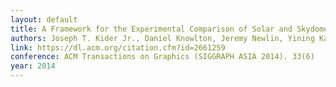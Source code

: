 ```yaml
---
layout: default
title: A Framework for the Experimental Comparison of Solar and Skydome Illumination
authors: Joseph T. Kider Jr., Daniel Knowlton, Jeremy Newlin, Yining Karl Li, and Donald P. Greenberg
link: https://dl.acm.org/citation.cfm?id=2661259
conference: ACM Transactions on Graphics (SIGGRAPH ASIA 2014). 33(6)
year: 2014
---
```

